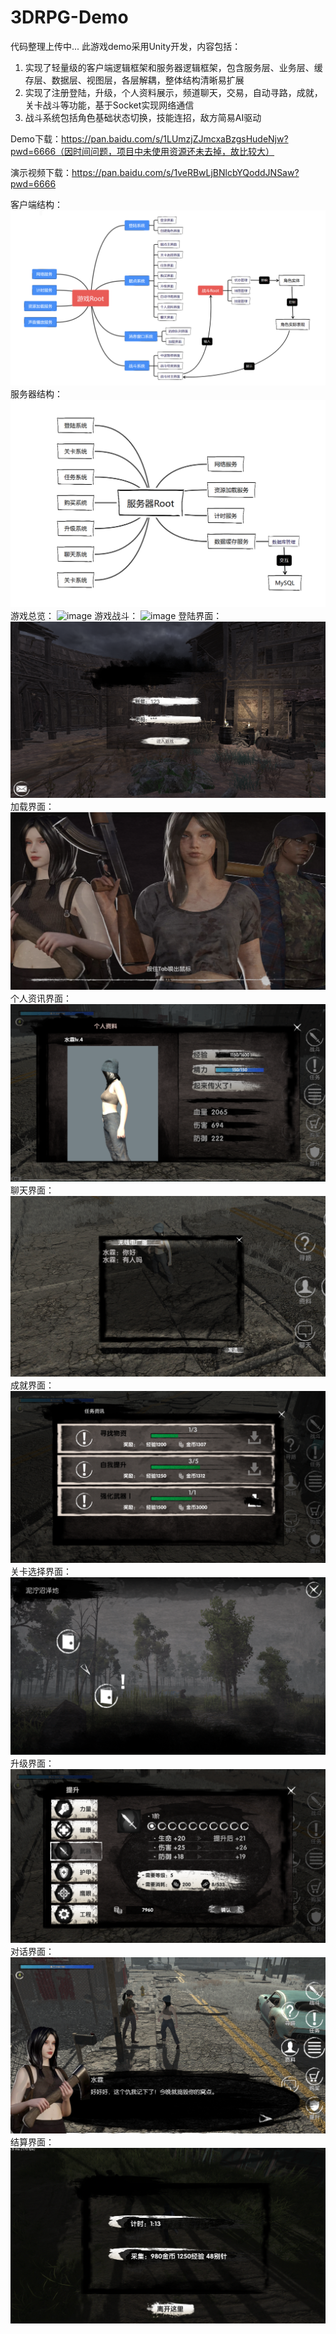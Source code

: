 # 3DRPG-Demo
代码整理上传中...
此游戏demo采用Unity开发，内容包括：

1. 实现了轻量级的客户端逻辑框架和服务器逻辑框架，包含服务层、业务层、缓存层、数据层、视图层，各层解耦，整体结构清晰易扩展
2. 实现了注册登陆，升级，个人资料展示，频道聊天，交易，自动寻路，成就，关卡战斗等功能，基于Socket实现网络通信
3. 战斗系统包括角色基础状态切换，技能连招，敌方简易AI驱动

Demo下载：https://pan.baidu.com/s/1LUmzjZJmcxaBzgsHudeNjw?pwd=6666（因时间问题，项目中未使用资源还未去掉，故比较大）

演示视频下载：https://pan.baidu.com/s/1veRBwLjBNlcbYQoddJNSaw?pwd=6666 

客户端结构：
![image](https://github.com/JohnsonEvens/3DRPG-Demo/blob/main/demo%20img/%E5%AE%A2%E6%88%B7%E7%AB%AF%E6%9E%B6%E6%9E%84.png)
服务器结构：
![image](https://github.com/JohnsonEvens/3DRPG-Demo/blob/main/demo%20img/%E6%9C%8D%E5%8A%A1%E5%99%A8%E6%9E%B6%E6%9E%84.png)
游戏总览：
![image](https://github.com/JohnsonEvens/3DRPG-Demo/blob/main/demo%20img/control%20mini.gif)
游戏战斗：
![image](https://github.com/JohnsonEvens/3DRPG-Demo/blob/main/demo%20img/battle%20mini.gif)
登陆界面：
![image](https://github.com/JohnsonEvens/3DRPG-Demo/blob/main/demo%20img/login.png)
加载界面：
![image](https://github.com/JohnsonEvens/3DRPG-Demo/blob/main/demo%20img/loading.png)
个人资讯界面：
![image](https://github.com/JohnsonEvens/3DRPG-Demo/blob/main/demo%20img/info.png)
聊天界面：
![image](https://github.com/JohnsonEvens/3DRPG-Demo/blob/main/demo%20img/chat.png)
成就界面：
![image](https://github.com/JohnsonEvens/3DRPG-Demo/blob/main/demo%20img/achievement.png)
关卡选择界面：
![image](https://github.com/JohnsonEvens/3DRPG-Demo/blob/main/demo%20img/combat.png)
升级界面：
![image](https://github.com/JohnsonEvens/3DRPG-Demo/blob/main/demo%20img/strengthen.png)
对话界面：
![image](https://github.com/JohnsonEvens/3DRPG-Demo/blob/main/demo%20img/task.png)
结算界面：
![image](https://github.com/JohnsonEvens/3DRPG-Demo/blob/main/demo%20img/victory.png)
